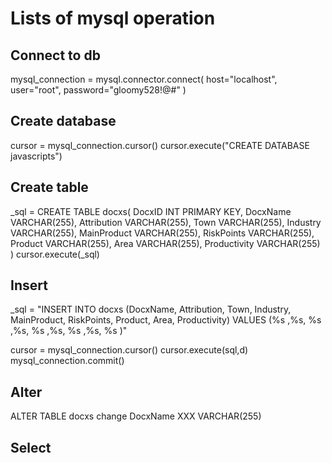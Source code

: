# Lists of mysql operation 

## Connect to db 
mysql_connection = mysql.connector.connect(
    host="localhost",
    user="root",
    password="gloomy528!@#"
)

## Create database
cursor = mysql_connection.cursor()
cursor.execute("CREATE DATABASE javascripts")

## Create table
_sql = CREATE TABLE docxs(
    DocxID INT PRIMARY KEY,
    DocxName VARCHAR(255),
    Attribution VARCHAR(255),
    Town VARCHAR(255),
    Industry VARCHAR(255),
    MainProduct VARCHAR(255),
    RiskPoints VARCHAR(255),
    Product VARCHAR(255),
    Area VARCHAR(255),
    Productivity VARCHAR(255)
)
cursor.execute(_sql)

## Insert
_sql = "INSERT INTO docxs (DocxName, Attribution, Town, Industry, MainProduct, RiskPoints, Product, Area, Productivity) VALUES (%s ,%s, %s ,%s, %s ,%s, %s ,%s, %s )" 

cursor = mysql_connection.cursor()
cursor.execute(sql,d)
mysql_connection.commit()

## Alter
ALTER TABLE docxs change DocxName XXX VARCHAR(255)

## Select